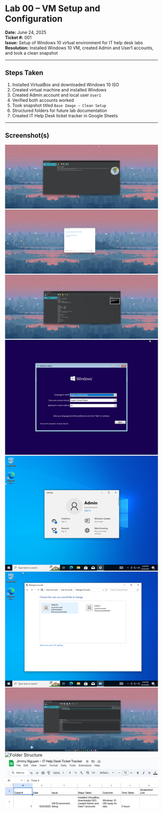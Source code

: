 # Lab 00 – VM Setup and Configuration

**Date:** June 24, 2025  
**Ticket #:** 001  
**Issue:** Setup of Windows 10 virtual environment for IT help desk labs  
**Resolution:** Installed Windows 10 VM, created Admin and User1 accounts, and took a clean snapshot

---

## Steps Taken

1. Installed VirtualBox and downloaded Windows 10 ISO  
2. Created virtual machine and installed Windows  
3. Created Admin account and local user `User1`  
4. Verified both accounts worked  
5. Took snapshot titled `Base Image – Clean Setup`  
6. Structured folders for future lab documentation  
7. Created IT Help Desk ticket tracker in Google Sheets

---

## Screenshot(s)

![VirtualBox](./screenshots/setup-virtualbox-dashboard.png)  
![ISO Download](./screenshots/setup-windows10-iso-saved.png)  
![VM Created](./screenshots/setup-vm-created.png)  
![Install Screen](./screenshots/setup-windows-install-screen.png)  
![Admin Login](./screenshots/setup-windows-desktop-admin.png)  
![User Accounts](./screenshots/setup-create-user1.png)  
![Snapshot Taken](./screenshots/setup-vm-snapshot.png)  
![Folder Structure](./screenshots/setup-folder-structure.png)  
![Ticket Tracker](./screenshots/setup-ticket-tracker-sheet.png)

